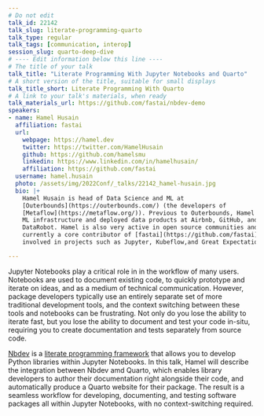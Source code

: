```yaml
---
# Do not edit
talk_id: 22142
talk_slug: literate-programming-quarto
talk_type: regular
talk_tags: [communication, interop]
session_slug: quarto-deep-dive
# ---- Edit information below this line ----
# The title of your talk
talk_title: "Literate Programming With Jupyter Notebooks and Quarto"
# A short version of the title, suitable for small displays
talk_title_short: Literate Programming With Quarto
# A link to your talk's materials, when ready
talk_materials_url: https://github.com/fastai/nbdev-demo
speakers:
- name: Hamel Husain
  affiliation: fastai
  url:
    webpage: https://hamel.dev
    twitter: https://twitter.com/HamelHusain
    github: https://github.com/hamelsmu
    linkedin: https://www.linkedin.com/in/hamelhusain/
    affiliation: https://github.com/fastai
  username: hamel.husain
  photo: /assets/img/2022Conf/_talks/22142_hamel-husain.jpg
  bio: |+
    Hamel Husain is head of Data Science and ML at
    [Outerbounds](https://outerbounds.com/) (the developers of
    [Metaflow](https://metaflow.org/)). Previous to Outerbounds, Hamel has built
    ML infrastructure and deployed data products at Airbnb, GitHub, and
    DataRobot. Hamel is also very active in open source communities and is
    currently a core contributor of [fastai](https://github.com/fastai), and is
    involved in projects such as Jupyter, Kubeflow,and Great Expectations.

---
```


<!-- ABSTRACT ----
Please write abstract below. You may use simple markdown (links, code style, bold, italics)
-->

Jupyter Notebooks play a critical role in in the workflow of many users. Notebooks are used to document existing code, to quickly prototype and iterate on ideas, and as a medium of technical communication. However, package developers typically use an entirely separate set of more traditional development tools, and the context switching between these tools and notebooks can be frustrating. Not only do you lose the ability to iterate fast, but you lose the ability to document and test your code in-situ, requiring you to create documentation and tests separately from source code.

[Nbdev](https://github.com/fastai/nbdev) is a [literate programming framework](https://en.wikipedia.org/wiki/Literate_programming) that allows you to develop Python libraries within Jupyter Notebooks. In this talk, Hamel will describe the integration between Nbdev amd Quarto, which enables library developers to author their documentation right alongside their code, and automatically produce a Quarto website for their package. The result is a seamless workflow for developing, documenting, and testing software packages all within Jupyter Notebooks, with no context-switching required.


